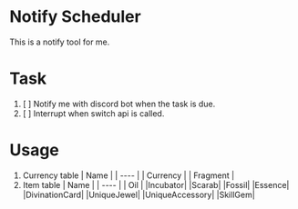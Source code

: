 # Notify Scheduler
This is a notify tool for me.
# Task
1. [ ] Notify me with discord bot when the task is due.
2. [ ] Interrupt when switch api is called.
# Usage
1. Currency table
| Name |
| ---- |
| Currency |
| Fragment |
2. Item table
| Name |
| ---- |
| Oil |
|Incubator|
|Scarab|
|Fossil|
|Essence|
|DivinationCard|
|UniqueJewel|
|UniqueAccessory|
|SkillGem|